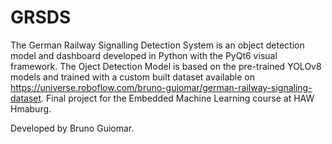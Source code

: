 # GRSDS

The German Railway Signalling Detection System is an object detection model and dashboard developed in Python with the PyQt6 visual framework.
The Oject Detection Model is based on the pre-trained YOLOv8 models and trained with a custom built dataset available on https://universe.roboflow.com/bruno-guiomar/german-railway-signaling-dataset.
Final project for the Embedded Machine Learning course at HAW Hmaburg.

Developed by Bruno Guiomar.
